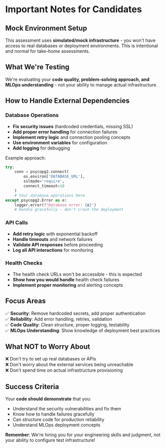 # Important Notes for Candidates

## Mock Environment Setup

This assessment uses **simulated/mock infrastructure** - you won't have access to real databases or deployment environments. This is intentional and normal for take-home assessments.

## What We're Testing

We're evaluating your **code quality, problem-solving approach, and MLOps understanding** - not your ability to manage actual infrastructure.

## How to Handle External Dependencies

### Database Operations
- **Fix security issues** (hardcoded credentials, missing SSL)
- **Add proper error handling** for connection failures
- **Implement retry logic** and connection pooling concepts
- **Use environment variables** for configuration
- **Add logging** for debugging

Example approach:
```python
try:
    conn = psycopg2.connect(
        os.environ['DATABASE_URL'],
        sslmode='require',
        connect_timeout=10
    )
    # Your database operations here
except psycopg2.Error as e:
    logger.error(f"Database error: {e}")
    # Handle gracefully - don't crash the deployment
```

### API Calls
- **Add retry logic** with exponential backoff
- **Handle timeouts** and network failures
- **Validate API responses** before proceeding
- **Log all API interactions** for monitoring

### Health Checks
- The health check URLs won't be accessible - this is expected
- **Show how you would handle** health check failures
- **Implement proper monitoring** and alerting concepts

## Focus Areas

✅ **Security**: Remove hardcoded secrets, add proper authentication  
✅ **Reliability**: Add error handling, retries, validation  
✅ **Code Quality**: Clean structure, proper logging, testability  
✅ **MLOps Understanding**: Show knowledge of deployment best practices  

## What NOT to Worry About

❌ Don't try to set up real databases or APIs  
❌ Don't worry about the external services being unreachable  
❌ Don't spend time on actual infrastructure provisioning  

## Success Criteria

Your **code should demonstrate** that you:
- Understand the security vulnerabilities and fix them
- Know how to handle failures gracefully  
- Can structure code for production reliability
- Understand MLOps deployment concepts

**Remember**: We're hiring you for your engineering skills and judgment, not your ability to configure test infrastructure!
